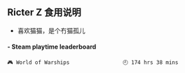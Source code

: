 ## Ricter Z 食用说明
- 喜欢猫猫，是个冇猫孤儿

<!-- steam-box start -->
#### - Steam playtime leaderboard
```text
🎮 World of Warships                 🕘 174 hrs 38 mins
```
<!-- Powered by https://github.com/YouEclipse/steam-box . -->
<!-- steam-box end -->
